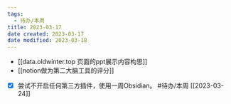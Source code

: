 ```yaml
---
tags:
  - 待办/本周
title: 2023-03-17
date created: 2023-03-17
date modified: 2023-03-18
---
```

- [[data.oldwinter.top 页面的ppt展示内容构思]]
- [[notion做为第二大脑工具的评分]]

- [x] 尝试不开启任何第三方插件，使用一周Obsidian。 #待办/本周 [[2023-03-24]]

